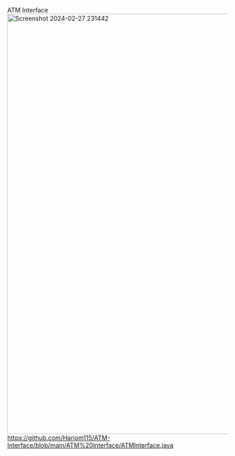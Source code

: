 ATM Interface
<img width="960" alt="Screenshot 2024-02-27 231442" src="https://github.com/Hariom115/ATM-Interface/assets/130173005/c6731cc2-29f6-407c-8365-d67f78fc6497">
https://github.com/Hariom115/ATM-Interface/blob/main/ATM%20Interface/ATMInterface.java
